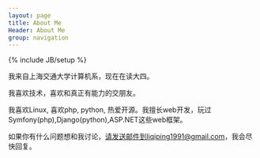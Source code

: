 ```yaml
---
layout: page
title: About Me
Header: About Me
group: navigation
---
```

{% include JB/setup %}

我来自上海交通大学计算机系，现在在读大四。

我喜欢技术，喜欢和真正有能力的交朋友。

我喜欢Linux, 喜欢php, python, 热爱开源。我擅长web开发，玩过Symfony(php),Django(python),ASP.NET这些web框架。

如果你有什么问题想和我讨论，请发送邮件到liqiping1991@gmail.com，我会尽快回复。
